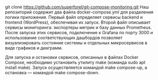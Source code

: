 git clone https://github.com/superforel/git-compose-monitoring.git
Наш репозиторий содержит два файла docker-compose.yml для разделения логики приложения. Первый файл определяет сервисы backend и frontend (WordPress), обеспечивая их запуск. Второй файл описывает сервисы мониторинга: экспортеры метрик и базу данных Prometheus. После запуска этих сервисов, подключение к Grafana по порту 3000 и использование соответствующих дашбордов позволяет визуализировать состояние системы и отдельных микросервисов в виде графиков и диаграмм.

Для запуска и остановки сервисов, описанных в файлах Docker Compose, необходимо установить утилиту make (команда sudo apt install make). Запуск осуществляется командой make compose-up, а остановка — командой make compose-down.
